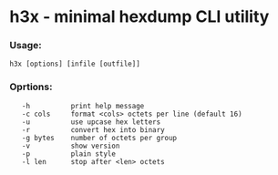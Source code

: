 # h3x - minimal hexdump CLI utility

### Usage:
`h3x [options] [infile [outfile]]`

### Oprtions:
```
   -h          print help message
   -c cols     format <cols> octets per line (default 16)
   -u          use upcase hex letters
   -r          convert hex into binary
   -g bytes    number of octets per group
   -v          show version
   -p          plain style
   -l len      stop after <len> octets

```
